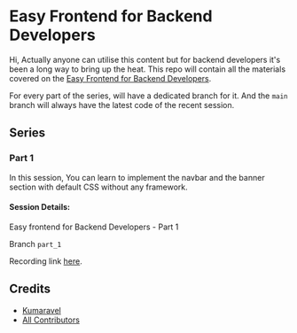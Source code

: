 # Easy Frontend for Backend Developers

Hi, Actually anyone can utilise this content but for backend developers it's been a long way to bring up the heat. This repo will contain all the materials covered on the [Easy Frontend for Backend Developers](https://github.com/theriddleofenigma/easy-frontend).


For every part of the series, will have a dedicated branch for it. And the `main` branch will always have the latest code of the recent session. 


## Series

### Part 1

In this session, You can learn to implement the navbar and the banner section with default CSS without any framework.

#### Session Details:

Easy frontend for Backend Developers - Part 1

Branch `part_1`

Recording link [here](https://vimeo.com/752482889/efc4c79c98).


## Credits

- [Kumaravel](https://github.com/theriddleofenigma)
- [All Contributors](../../contributors)